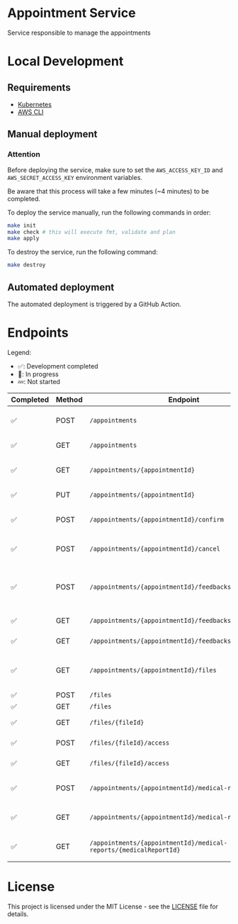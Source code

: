 # Appointment Service

Service responsible to manage the appointments

# Local Development

## Requirements

- [Kubernetes](https://kubernetes.io/)
- [AWS CLI](https://aws.amazon.com/cli/)

## Manual deployment

### Attention

Before deploying the service, make sure to set the `AWS_ACCESS_KEY_ID` and `AWS_SECRET_ACCESS_KEY` environment variables.

Be aware that this process will take a few minutes (~4 minutes) to be completed.

To deploy the service manually, run the following commands in order:

```bash
make init
make check # this will execute fmt, validate and plan
make apply
```

To destroy the service, run the following command:

```bash
make destroy
```

## Automated deployment

The automated deployment is triggered by a GitHub Action.

# Endpoints

Legend:
- ✅: Development completed
- 🚧: In progress
- 💤: Not started


| Completed | Method | Endpoint                                                          | Description                              | User Role      |
| --------- | ------ | ----------------------------------------------------------------- | ---------------------------------------- | -------------- |
| ✅         | POST   | `/appointments`                                                   | Create an appointment via event          | Patient        |
| ✅         | GET    | `/appointments`                                                   | Get all appointments                     | Doctor/Patient |
| ✅         | GET    | `/appointments/{appointmentId}`                                   | Get an appointment by id                 | Doctor/Patient |
| ✅         | PUT    | `/appointments/{appointmentId}`                                   | Update an appointment                    | Patient        |
| ✅         | POST   | `/appointments/{appointmentId}/confirm`                           | Confirm or decline an appointment        | Doctor         |
| ✅         | POST   | `/appointments/{appointmentId}/cancel`                            | Reschedule an appointment                | Doctor/Patient |
| ✅         | POST   | `/appointments/{appointmentId}/feedbacks`                         | Add feedback to an appointment via event | Patient        |
| ✅         | GET    | `/appointments/{appointmentId}/feedbacks`                         | Get feedbacks                            | Doctor/Patient |
| ✅         | GET    | `/appointments/{appointmentId}/feedbacks/{feedbackId}`            | Get feedback by id                       | Doctor/Patient |
| ✅         | GET    | `/appointments/{appointmentId}/files`                             | Get all files attached to an appointment | Doctor         |
| ✅         | POST   | `/files`                                                          | Update files                             | Patient        |
| ✅         | GET    | `/files`                                                          | Get all files                            | Patient        |
| ✅         | GET    | `/files/{fileId}`                                                 | Get a file by id                         | Patient        |
| ✅         | POST   | `/files/{fileId}/access`                                          | Create a file access                     | Patient        |
| ✅         | GET    | `/files/{fileId}/access`                                          | Get all file access                      | Patient        |
| ✅         | POST   | `/appointments/{appointmentId}/medical-reports`                   | Create a medical report                  | Doctor         |
| ✅         | GET    | `/appointments/{appointmentId}/medical-reports`                   | Get all medical reports                  | Doctor         |
| ✅         | GET    | `/appointments/{appointmentId}/medical-reports/{medicalReportId}` | Get a medical report by id               | Doctor         |


# License

This project is licensed under the MIT License - see the [LICENSE](LICENSE) file for details.